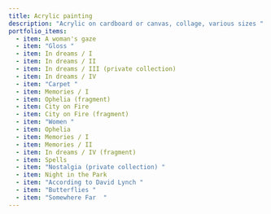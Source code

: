 ```yaml
---
title: Acrylic painting
description: "Acrylic on cardboard or canvas, collage, various sizes "
portfolio_items:
  - item: A woman's gaze
  - item: "Gloss "
  - item: In dreams / I
  - item: In dreams / II
  - item: In dreams / III (private collection)
  - item: In dreams / IV
  - item: "Carpet "
  - item: Memories / I
  - item: Ophelia (fragment)
  - item: City on Fire
  - item: City on Fire (fragment)
  - item: "Women "
  - item: Ophelia
  - item: Memories / I
  - item: Memories / II
  - item: In dreams / IV (fragment)
  - item: Spells
  - item: "Nostalgia (private collection) "
  - item: Night in the Park
  - item: "According to David Lynch "
  - item: "Butterflies "
  - item: "Somewhere Far  "
---
```

